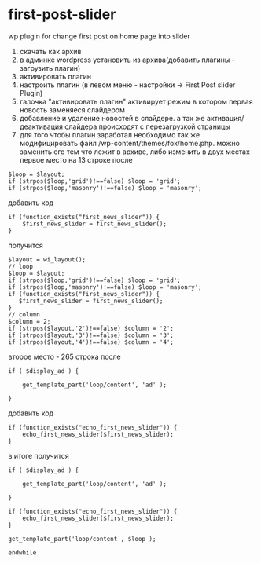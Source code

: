# first-post-slider
wp plugin for change first post on home page into slider


1) скачать как архив
2) в админке wordpress установить из архива(добавить плагины - загрузить плагин)
3) активировать плагин
4) настроить плагин (в левом меню - настройки -> First Post slider Plugin)
5) галочка "активировать плагин" активирует режим в котором первая новость заменяеся слайдером
6) добавление и удаление новостей в слайдере. а так же активация/деактивация слайдера происходят с перезагрузкой страницы
7) для того чтобы плагин заработал необходимо так же модифицировать файл /wp-content/themes/fox/home.php. можно заменить его тем что лежит в архиве, либо изменить в двух местах 
первое место на 13 строке после 
```
$loop = $layout;
if (strpos($loop,'grid')!==false) $loop = 'grid';
if (strpos($loop,'masonry')!==false) $loop = 'masonry';
```
добавить код 
```
if (function_exists("first_news_slider")) {
    $first_news_slider = first_news_slider();
}
```

получится
```
$layout = wi_layout();
// loop
$loop = $layout;
if (strpos($loop,'grid')!==false) $loop = 'grid';
if (strpos($loop,'masonry')!==false) $loop = 'masonry';
if (function_exists("first_news_slider")) {
   $first_news_slider = first_news_slider();
}
// column
$column = 2;
if (strpos($layout,'2')!==false) $column = '2';
if (strpos($layout,'3')!==false) $column = '3';
if (strpos($layout,'4')!==false) $column = '4';
```

второе место - 265 строка после
```
if ( $display_ad ) {

    get_template_part('loop/content', 'ad' );

}
```
добавить код 
```
if (function_exists("echo_first_news_slider")) {
    echo_first_news_slider($first_news_slider);
}
```

в итоге получится

```
if ( $display_ad ) {

    get_template_part('loop/content', 'ad' );

}
                            
if (function_exists("echo_first_news_slider")) {
    echo_first_news_slider($first_news_slider);
}

get_template_part('loop/content', $loop );

endwhile
```
